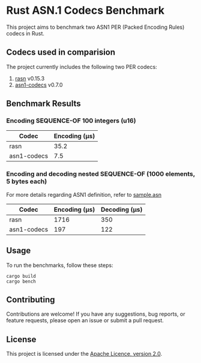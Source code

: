 # Rust ASN.1 Codecs Benchmark

This project aims to benchmark two ASN1 PER (Packed Encoding Rules) codecs in Rust.

## Codecs used in comparision

The project currently includes the following two PER codecs:

1. [rasn](https://github.com/librasn) v0.15.3
2. [asn1-codecs](https://github.com/ystero-dev/hampi) v0.7.0

## Benchmark Results

### Encoding SEQUENCE-OF 100 integers (u16)

| Codec        | Encoding (µs)  |
|--------------|----------------|
| rasn         | 35.2           |
| asn1-codecs  | 7.5            |

### Encoding and decoding nested SEQUENCE-OF (1000 elements, 5 bytes each)
For more details regarding ASN1 definition, refer to  [sample.asn](src/sample.asn)

| Codec        | Encoding (µs)  | Decoding (µs)  |
|--------------|----------------|----------------|
| rasn         | 1716           | 350            |
| asn1-codecs  | 197            | 122            |

## Usage

To run the benchmarks, follow these steps:

```
cargo build
cargo bench
```

## Contributing

Contributions are welcome! If you have any suggestions, bug reports, or feature requests, please open an issue or submit a pull request.

## License

This project is licensed under the [Apache Licence, version 2.0](LICENSE).
